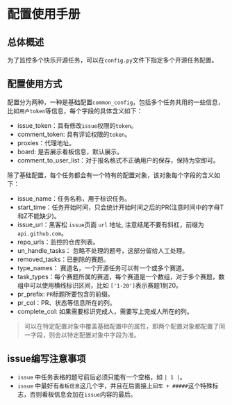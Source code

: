 # 配置使用手册

## 总体概述
为了监控多个快乐开源任务，可以在`config.py`文件下指定多个开源任务配置。

## 配置使用方式
配置分为两种，一种是基础配置`common_config`，包括多个任务共用的一些信息，比如`用户token`等信息，每个字段的具体含义如下：
* issue_token：具有修改`issue`权限的`token`。
* comment_token: 具有评论权限的`token`。
* proxies：代理地址。
* board: 是否展示看板信息，默认展示。
* comment_to_user_list：对于报名格式不正确用户的保存，保持为空即可。

除了基础配置，每个任务都会有一个特有的配置对象，该对象每个字段的含义如下：
* issue_name：任务名称，用于标识任务。
* start_time：任务开始时间，只会统计开始时间之后的PR(注意时间中的字母T和Z不能缺少)。
* issue_url：黑客松 `issue`页面 `url` 地址, 注意结尾不要有斜杠，前缀为`api.github.com`。
* repo_urls：监控的仓库列表。
* un_handle_tasks： 忽略不处理的题号，这部分留给人工处理。
* removed_tasks：已删除的赛题。
* type_names： 赛道名，一个开源任务可以有一个或多个赛道。
* task_types：每个赛题所属的赛道，每个赛道是一个数组，对于多个赛题，数组中可以使用横线标识区间，比如 `['1-20']`表示赛题1到20。
* pr_prefix: `PR`标题所要包含的前缀。
* pr_col：PR、状态等信息所在的列。
* complete_col: 如果需要标识完成人，需要写上完成人所在的列。

> 可以在特定配置对象中覆盖基础配置中的属性，即两个配置对象都配置了同一字段，则会以特定配置对象中字段为准。

## issue编写注意事项
* `issue` 中任务表格的题号前后必须只能有一个空格，如 `| 1 |`。
* `issue` 中最好有`看板信息`这几个字，并且在后面接上`回车 + #####`这个特殊标志，否则看板信息会加在`issue`内容的最后。